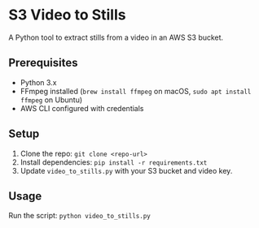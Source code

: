 # S3 Video to Stills
A Python tool to extract stills from a video in an AWS S3 bucket.

## Prerequisites
- Python 3.x
- FFmpeg installed (`brew install ffmpeg` on macOS, `sudo apt install ffmpeg` on Ubuntu)
- AWS CLI configured with credentials

## Setup
1. Clone the repo: `git clone <repo-url>`
2. Install dependencies: `pip install -r requirements.txt`
3. Update `video_to_stills.py` with your S3 bucket and video key.

## Usage
Run the script: `python video_to_stills.py`
